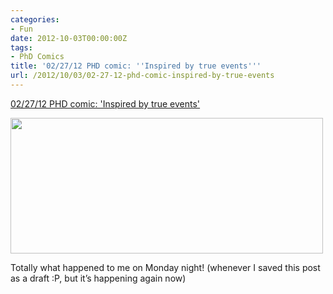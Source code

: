 ```yaml
---
categories:
- Fun
date: 2012-10-03T00:00:00Z
tags:
- PhD Comics
title: '02/27/12 PHD comic: ''Inspired by true events'''
url: /2012/10/03/02-27-12-phd-comic-inspired-by-true-events
---
```


<a href="http://www.phdcomics.com/comics.php?f=1474">02/27/12 PHD comic: 'Inspired by true events'</a><br/><p><img height="217" src="http://www.phdcomics.com/comics/archive/phd022712s.gif" width="500"/></p>
Totally what happened to me on Monday night! (whenever I saved this post as a draft :P, but it&#8217;s happening again now)
